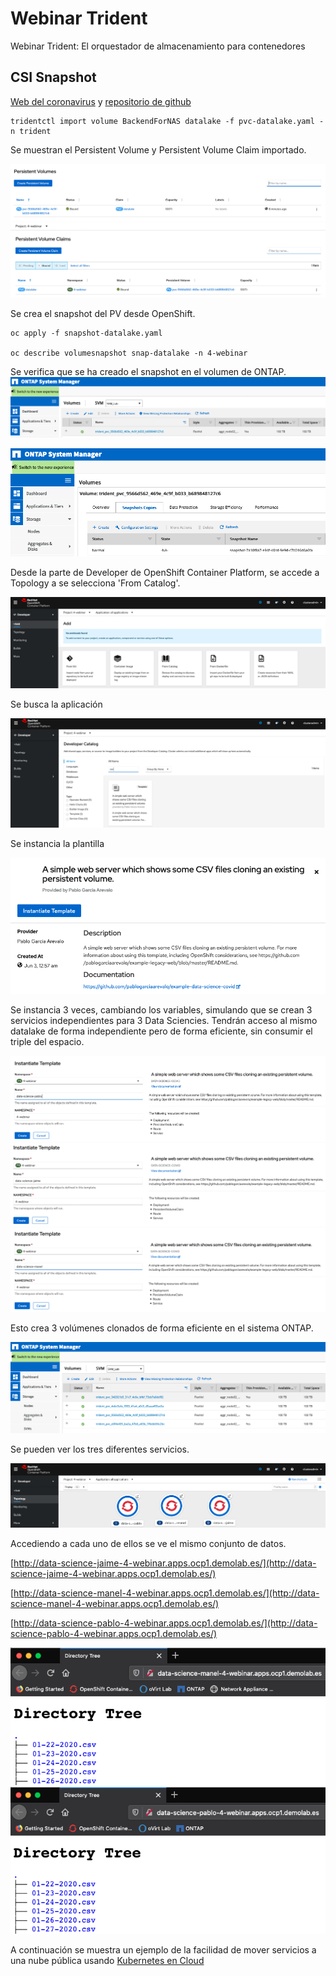 # Webinar Trident
Webinar Trident: El orquestador de almacenamiento para contenedores

## CSI Snapshot

[Web del coronavirus](https://www.arcgis.com/apps/opsdashboard/index.html#/bda7594740fd40299423467b48e9ecf6) y [repositorio de github](https://github.com/CSSEGISandData/COVID-19.git)

```shell
tridentctl import volume BackendForNAS datalake -f pvc-datalake.yaml -n trident
```

Se muestran el Persistent Volume y Persistent Volume Claim importado.

<img src="images/pv_imported.png">

<img src="images/pvc_imported.png">

Se crea el snapshot del PV desde OpenShift.
```shell
oc apply -f snapshot-datalake.yaml

oc describe volumesnapshot snap-datalake -n 4-webinar
```

Se verifica que se ha creado el snapshot en el volumen de ONTAP.
<img src="images/volume_on_ontap.png">

<img src="images/snapshot.png">

Desde la parte de Developer de OpenShift Container Platform, se accede a Topology a se selecciona 'From Catalog'.

<img src="images/create_app_for_data1.png">

Se busca la aplicación

<img src="images/create_app_for_data2.png">

Se instancia la plantilla

<img src="images/create_app_for_data3.png">

Se instancia 3 veces, cambiando los variables, simulando que se crean 3 servicios independientes para 3 Data Sciencies. Tendrán acceso al mismo datalake de forma independiente pero de forma eficiente, sin consumir el triple del espacio.

<img src="images/create_app_for_data4.png">

<img src="images/create_app_for_data5.png">

<img src="images/create_app_for_data6.png">

Esto crea 3 volúmenes clonados de forma eficiente en el sistema ONTAP.

<img src="images/create_app_for_data7.png">

Se pueden ver los tres diferentes servicios.

<img src="images/create_app_for_data8.png">

Accediendo a cada uno de ellos se ve el mismo conjunto de datos.

[http://data-science-jaime-4-webinar.apps.ocp1.demolab.es/](http://data-science-jaime-4-webinar.apps.ocp1.demolab.es/)

[http://data-science-manel-4-webinar.apps.ocp1.demolab.es/](http://data-science-manel-4-webinar.apps.ocp1.demolab.es/)

[http://data-science-pablo-4-webinar.apps.ocp1.demolab.es/](http://data-science-pablo-4-webinar.apps.ocp1.demolab.es/)

<img src="images/create_app_for_data9.png">

<img src="images/create_app_for_data10.png">



A continuación se muestra un ejemplo de la facilidad de mover servicios a una nube pública usando [Kubernetes en Cloud](../6_K8s_on_cloud/k8s_on_cloud.md)